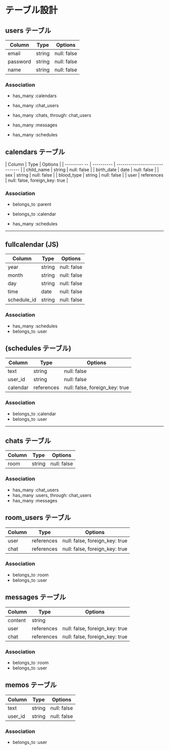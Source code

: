 # テーブル設計

## users テーブル

| Column      | Type   | Options     |
| ----------- | ------ | ----------- |
| email       | string | null: false |
| password    | string | null: false |
| name        | string | null: false |

### Association

- has_many   :calendars

- has_many   :chat_users
- has_many   :chats, through: chat_users
- has_many   :messages

- has_many   :schedules


## calendars テーブル

| Column       | Type       | Options                        |
| --------- -- | ---------- | ------------------------------ |
| child_name   | string     | null: false                    |
| birth_date   | date       | null: false                    |
| sex          | string     | null: false                    |
| blood_type   | string     | null: false                    |
| user         | references | null: false, foreign_key: true |

### Association

- belongs_to :parent
- belongs_to :calendar

- has_many   :schedules

--------------------------------------------------------------

## fullcalendar (JS)

| Column          | Type   | Options     |
| --------------- | ------ | ----------- |
| year            | string | null: false |
| month           | string | null: false |
| day             | string | null: false |
| time            | date   | null: false |
| schedule_id     | string | null: false |

### Association

- has_many :schedules
- belongs_to :user

## (schedules テーブル)

| Column        | Type       | Options                        |
| ------------- | ---------- | ------------------------------ |
| text          | string     | null: false                    |
| user_id       | string     | null: false                    |
| calendar      | references | null: false, foreign_key: true |

### Association

- belongs_to :calendar
- belongs_to :user

--------------------------------------------------------------

## chats テーブル

| Column | Type   | Options     |
| ------ | ------ | ----------- |
| room   | string | null: false |

### Association

- has_many :chat_users
- has_many :users, through: chat_users
- has_many :messages


## room_users テーブル

| Column | Type       | Options                        |
| ------ | ---------- | ------------------------------ |
| user   | references | null: false, foreign_key: true |
| chat   | references | null: false, foreign_key: true |

### Association

- belongs_to :room
- belongs_to :user


## messages テーブル

| Column  | Type       | Options                        |
| ------- | ---------- | ------------------------------ |
| content | string     |                                |
| user    | references | null: false, foreign_key: true |
| chat    | references | null: false, foreign_key: true |

### Association

- belongs_to :room
- belongs_to :user


## memos テーブル

| Column  | Type       | Options     |
| ------- | ---------- | ----------- |
| text    | string     | null: false |
| user_id | string     | null: false |

### Association

- belongs_to :user